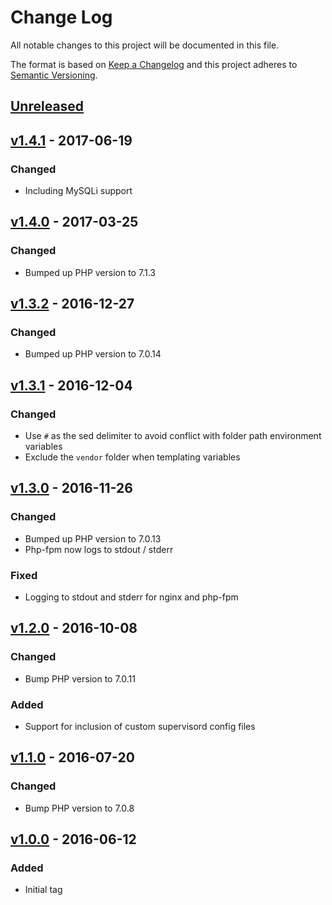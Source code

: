 # Change Log
All notable changes to this project will be documented in this file.

The format is based on [Keep a Changelog](http://keepachangelog.com/) 
and this project adheres to [Semantic Versioning](http://semver.org/).

## [Unreleased]

## [v1.4.1] - 2017-06-19
### Changed
- Including MySQLi support

## [v1.4.0] - 2017-03-25
### Changed
- Bumped up PHP version to 7.1.3

## [v1.3.2] - 2016-12-27
### Changed
- Bumped up PHP version to 7.0.14

## [v1.3.1] - 2016-12-04
### Changed
- Use ```#``` as the sed delimiter to avoid conflict with folder path environment variables
- Exclude the ```vendor``` folder when templating variables

## [v1.3.0] - 2016-11-26
### Changed
- Bumped up PHP version to 7.0.13
- Php-fpm now logs to stdout / stderr

### Fixed
- Logging to stdout and stderr for nginx and php-fpm

## [v1.2.0] - 2016-10-08
### Changed
- Bump PHP version to 7.0.11

### Added
- Support for inclusion of custom supervisord config files

## [v1.1.0] - 2016-07-20
### Changed
- Bump PHP version to 7.0.8

## [v1.0.0] - 2016-06-12
### Added
- Initial tag

[Unreleased]: https://gitlab.com/boxedcode/alpine-nginx-php-fpm/compare/v1.4.1...master
[v1.4.1]: https://gitlab.com/boxedcode/alpine-nginx-php-fpm/compare/v1.4.0...v1.4.1
[v1.4.0]: https://gitlab.com/boxedcode/alpine-nginx-php-fpm/compare/v1.3.2...v1.4.0
[v1.3.2]: https://gitlab.com/boxedcode/alpine-nginx-php-fpm/compare/v1.3.1...v1.3.2
[v1.3.1]: https://gitlab.com/boxedcode/alpine-nginx-php-fpm/compare/v1.3.0...v1.3.1
[v1.3.0]: https://gitlab.com/boxedcode/alpine-nginx-php-fpm/compare/v1.2.0...v1.3.0
[v1.2.0]: https://gitlab.com/boxedcode/alpine-nginx-php-fpm/compare/v1.1.0...v1.2.0
[v1.1.0]: https://gitlab.com/boxedcode/alpine-nginx-php-fpm/compare/v1.0.0...v1.1.0
[v1.0.0]: https://gitlab.com/boxedcode/alpine-nginx-php-fpm/tags/v1.0.0